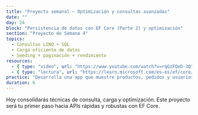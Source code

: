 ```yaml
---
title: "Proyecto semanal – Optimización y consultas avanzadas"
date: ""
day: 24
block: "Persistencia de datos con EF Core (Parte 2) y optimización"
section: "Proyecto de Semana 4"
topics:
  - Consultas LINQ + SQL
  - Carga eficiente de datos
  - Seeding + paginación + rendimiento
resources:
  - { type: "video", url: "https://www.youtube.com/watch?v=rqGzFQeD-3Q" }
  - { type: "lectura", url: "https://learn.microsoft.com/es-es/ef/core/performance/" }
practice: "Desarrolla una app que muestre productos, pedidos y usuarios con carga eficiente, paginación, y seeding inicial."
duration: 6
---
```


Hoy consolidarás técnicas de consulta, carga y optimización. Este proyecto será tu primer paso hacia APIs rápidas y robustas con EF Core.